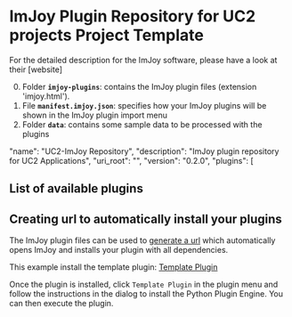 # ImJoy Plugin Repository for UC2 projects Project Template

For the detailed description for the ImJoy software, please have a look at their [website]

0. Folder **`imjoy-plugins`**: contains the ImJoy plugin files (extension 'imjoy.html'). 
1. File **`manifest.imjoy.json`**: specifies how your ImJoy plugins will be shown in the ImJoy plugin import menu
2. Folder **`data`**: contains some sample data to be processed with the plugins

 "name": "UC2-ImJoy Repository",
 "description": "ImJoy plugin repository for UC2 Applications",
 "uri_root": "",
 "version": "0.2.0",
 "plugins": [

## List of available plugins


## Creating url to automatically install your plugins
The ImJoy plugin files can be used to [generate a url](http://imjoy.io/docs/index.html#/development?id=distributing-your-plugin-with-url) which automatically opens ImJoy and installs your plugin with all dependencies. 

This example install the template plugin: [Template Plugin](https://imjoy.io/#/app?plugin=https://raw.githubusercontent.com/oeway/ImJoy-project-template/master/imjoy-plugins/templatePlugin.imjoy.html)

Once the plugin is installed, click `Template Plugin` in the plugin menu and follow the instructions in the dialog to install the Python Plugin Engine. You can then execute the plugin. 

